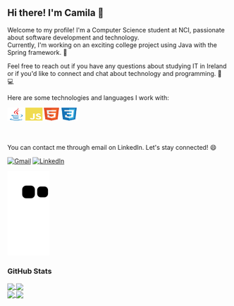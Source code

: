 ## Hi there! I'm Camila 🤗

Welcome to my profile! I'm a Computer Science student at NCI, passionate about software development and technology. 
<br>
Currently, I'm working on an exciting college project using Java with the Spring framework. 🌱

Feel free to reach out if you have any questions about studying IT in Ireland or if you'd like to connect and chat about technology and programming. 💬 💻

Here are some technologies and languages I work with:

<img align="left" alt="Camila-Java" height="30" width="40" src="https://raw.githubusercontent.com/devicons/devicon/master/icons/java/java-original.svg">
<img align="left" alt="Camila-Js" height="30" width="40" src="https://raw.githubusercontent.com/devicons/devicon/master/icons/javascript/javascript-plain.svg">
<img align="left" alt="Camila-HTML" height="30" width="40" src="https://raw.githubusercontent.com/devicons/devicon/master/icons/html5/html5-original.svg">
<img align="left" alt="Camila-CSS" height="30" width="40" src="https://raw.githubusercontent.com/devicons/devicon/master/icons/css3/css3-original.svg"> <br>

<br>
<br>
<br>

You can contact me through email on LinkedIn. Let's stay connected! 😄

[![Gmail](https://img.shields.io/badge/-Gmail-D14836?style=for-the-badge&logo=gmail&logoColor=white)](mailto:jeyse.camila@gmail.com)
[![LinkedIn](https://img.shields.io/badge/-LinkedIn-%230077B5?style=for-the-badge&logo=linkedin&logoColor=white)](https://www.linkedin.com/in/camila-rosa-ba0b839a/)

![Snake animation](https://github.com/rafaballerini/rafaballerini/blob/output/github-contribution-grid-snake.svg)

### GitHub Stats

<a href="https://github.com/CamilaRos">
  <img align="center" height="180em" src="https://github-readme-stats-eight-theta.vercel.app/api?username=CamilaRos&show_icons=true&theme=dracula&include_all_commits=true&count_private=true"/>
  <img align="center" height="180em" src="https://github-readme-stats-eight-theta.vercel.app/api/top-langs/?username=CamilaRos&layout=compact&langs_count=8&theme=dracula"/>
</a>

<div>
  <a href="https://github.com/CamilaRos">
    <img align="center" height="180em" src="https://github-readme-stats.vercel.app/api?username=CamilaRos&show_icons=true&theme=dracula&include_all_commits=true&count_private=true"/>
    <img align="center" height="180em" src="https://github-readme-stats.vercel.app/api/top-langs/?username=CamilaRos&layout=compact&langs_count=8&theme=dracula"/>
  </a>
</div>
